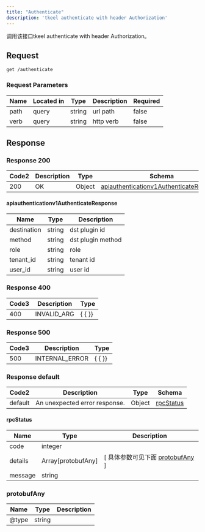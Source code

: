 ```yaml
---
title: "Authenticate"
description: 'tkeel authenticate with header Authorization'
---
```

调用该接口tkeel authenticate with header Authorization。

## Request


```
get /authenticate
```

###  Request Parameters

| Name | Located in | Type | Description |  Required |
| ---- | ---------- | ----------- | ----------- |  ---- |
| path | query | string | url path |  false |
| verb | query | string | http verb |  false |

## Response

### Response  200 
| Code2 | Description | Type | Schema |
| ---- | ----------- | ------ | ------ |
| 200 | OK | Object | [apiauthenticationv1AuthenticateResponse](#apiauthenticationv1AuthenticateResponse) |

#### apiauthenticationv1AuthenticateResponse

| Name | Type | Description | 
| ---- | ---- | ----------- |     
| destination | string | dst plugin id |      
| method | string | dst plugin method |      
| role | string | role |      
| tenant_id | string | tenant id |      
| user_id | string | user id |   



### Response  400
| Code3 | Description | Type | 
| ---- | ----------- | ------ | 
| 400 | INVALID_ARG | {   { }} |

### Response  500
| Code3 | Description | Type | 
| ---- | ----------- | ------ | 
| 500 | INTERNAL_ERROR | {   { }} |

### Response  default 
| Code2 | Description | Type | Schema |
| ---- | ----------- | ------ | ------ |
| default | An unexpected error response. | Object | [rpcStatus](#rpcStatus) |

#### rpcStatus

| Name | Type | Description | 
| ---- | ---- | ----------- |     
| code | integer |  |          
| details | Array[protobufAny] |  [ 具体参数可见下面 [protobufAny](#protobufAny) ] |       
| message | string |  |   

### protobufAny
| Name | Type | Description | 
| ---- | ---- | ----------- |     
| @type | string |  |   



